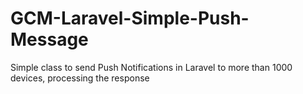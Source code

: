 # GCM-Laravel-Simple-Push-Message
Simple class to send Push Notifications in Laravel to more than 1000 devices, processing the response
